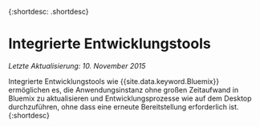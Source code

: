 
{:shortdesc: .shortdesc}

# Integrierte Entwicklungstools

*Letzte Aktualisierung: 10. November 2015*


Integrierte Entwicklungstools wie {{site.data.keyword.Bluemix}} ermöglichen es, die Anwendungsinstanz ohne großen Zeitaufwand in Bluemix zu aktualisieren und Entwicklungsprozesse wie auf dem Desktop durchzuführen, ohne dass eine erneute Bereitstellung erforderlich ist.
{:shortdesc}

